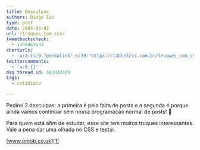 ```yaml
---
title: Desculpas
authors: Diego Eis
type: post
date: 2005-03-02
url: /truques_com_css/
tweetbackscheck:
  - 1356463633
shorturls:
  - 'a:3:{s:9:"permalink";s:39:"https://tableless.com.br/truques_com_css";s:7:"tinyurl";s:26:"https://tinyurl.com/428ecod";s:4:"isgd";s:19:"https://is.gd/KGDSKf";}'
twittercomments:
  - 'a:0:{}'
dsq_thread_id: 503032409
tags:
  - cotidiano

---
```

Pedirei 2 desculpas: a primeira é pela falta de posts e a segunda é porque ainda vamos continuar sem nossa programação normal de posts! 🙁 

Para quem está afim de estudar, esse site tem muitos truques interessantes. Vale a pena dar uma olhada no CSS e testar.
                  
[www.pmob.co.uk][1]

 [1]: https://pmob.co.uk/